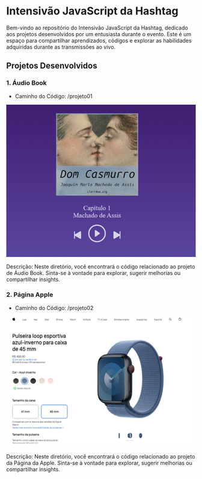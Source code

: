 # Intensivão JavaScript da Hashtag

Bem-vindo ao repositório do Intensivão JavaScript da Hashtag, dedicado aos projetos desenvolvidos por um entusiasta durante o evento. Este é um espaço para compartilhar aprendizados, códigos e explorar as habilidades adquiridas durante as transmissões ao vivo.


## Projetos Desenvolvidos

### 1. Áudio Book


- Caminho do Código: /projeto01

![imagem audio book](./projeto01/images/image.png)


Descrição: Neste diretório, você encontrará o código relacionado ao projeto de Áudio Book. Sinta-se à vontade para explorar, sugerir melhorias ou compartilhar insights.

### 2. Página Apple


- Caminho do Código: /projeto02

![imagem pagina da apple](./projeto02/imagens/image.png)

Descrição: Neste diretório, você encontrará o código relacionado ao projeto da Página da Apple. Sinta-se à vontade para explorar, sugerir melhorias ou compartilhar insights.

